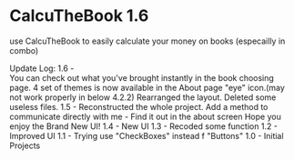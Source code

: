 # CalcuTheBook 1.6
use CalcuTheBook to easily calculate your money on books (especailly in combo)

Update Log:
1.6 -   
        You can check out what you've brought instantly in the book choosing page.
        4 set of themes is now available in the About page "eye" icon.(may not work properly in below 4.2.2)
        Rearranged the layout.
        Deleted some useless files.
1.5 - 
        Reconstructed the whole project.
        Add a method to communicate directly with me - Find it out in the about screen
        Hope you enjoy the Brand New UI!
1.4 - New UI
1.3 - Recoded some function
1.2 - Improved UI
1.1 - Trying use "CheckBoxes" instead f "Buttons"
1.0 - Initial Projects